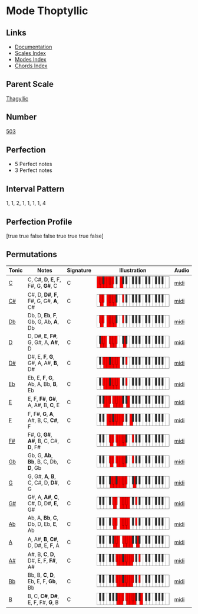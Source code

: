 # Mode Thoptyllic

## Links

- [Documentation](index.md)
- [Scales Index](Scales.md)
- [Modes Index](Modes.md)
- [Chords Index](Chords.md)

## Parent Scale

[Thagyllic](ScaleThagyllic.md)

## Number

[503](https://ianring.com/musictheory/scales/503)

## Perfection

- 5 Perfect notes
- 3 Perfect notes

## Interval Pattern

1, 1, 2, 1, 1, 1, 1, 4

## Perfection Profile

[true true false false true true true false]

## Permutations

| Tonic | Notes | Signature | Illustration | Audio |
|-------|-------|-----------|--------------|-------|
| [C](ModeCNaturalThoptyllic.md) | C, C#, **D**, **E**, F, F#, G, **G#**, C | C | ![CNaturalThoptyllic](ModeCNaturalThoptyllic.png) | [midi](https://github.com/edipermadi/music/blob/main/docs/ModeCNaturalThoptyllic.mid?raw=true) |
| [C#](ModeCSharpThoptyllic.md) | C#, D, **D#**, **F**, F#, G, G#, **A**, C# | C | ![CSharpThoptyllic](ModeCSharpThoptyllic.png) | [midi](https://github.com/edipermadi/music/blob/main/docs/ModeCSharpThoptyllic.mid?raw=true) |
| [Db](ModeDFlatThoptyllic.md) | Db, D, **Eb**, **F**, Gb, G, Ab, **A**, Db | C | ![DFlatThoptyllic](ModeDFlatThoptyllic.png) | [midi](https://github.com/edipermadi/music/blob/main/docs/ModeDFlatThoptyllic.mid?raw=true) |
| [D](ModeDNaturalThoptyllic.md) | D, D#, **E**, **F#**, G, G#, A, **A#**, D | C | ![DNaturalThoptyllic](ModeDNaturalThoptyllic.png) | [midi](https://github.com/edipermadi/music/blob/main/docs/ModeDNaturalThoptyllic.mid?raw=true) |
| [D#](ModeDSharpThoptyllic.md) | D#, E, **F**, **G**, G#, A, A#, **B**, D# | C | ![DSharpThoptyllic](ModeDSharpThoptyllic.png) | [midi](https://github.com/edipermadi/music/blob/main/docs/ModeDSharpThoptyllic.mid?raw=true) |
| [Eb](ModeEFlatThoptyllic.md) | Eb, E, **F**, **G**, Ab, A, Bb, **B**, Eb | C | ![EFlatThoptyllic](ModeEFlatThoptyllic.png) | [midi](https://github.com/edipermadi/music/blob/main/docs/ModeEFlatThoptyllic.mid?raw=true) |
| [E](ModeENaturalThoptyllic.md) | E, F, **F#**, **G#**, A, A#, B, **C**, E | C | ![ENaturalThoptyllic](ModeENaturalThoptyllic.png) | [midi](https://github.com/edipermadi/music/blob/main/docs/ModeENaturalThoptyllic.mid?raw=true) |
| [F](ModeFNaturalThoptyllic.md) | F, F#, **G**, **A**, A#, B, C, **C#**, F | C | ![FNaturalThoptyllic](ModeFNaturalThoptyllic.png) | [midi](https://github.com/edipermadi/music/blob/main/docs/ModeFNaturalThoptyllic.mid?raw=true) |
| [F#](ModeFSharpThoptyllic.md) | F#, G, **G#**, **A#**, B, C, C#, **D**, F# | C | ![FSharpThoptyllic](ModeFSharpThoptyllic.png) | [midi](https://github.com/edipermadi/music/blob/main/docs/ModeFSharpThoptyllic.mid?raw=true) |
| [Gb](ModeGFlatThoptyllic.md) | Gb, G, **Ab**, **Bb**, B, C, Db, **D**, Gb | C | ![GFlatThoptyllic](ModeGFlatThoptyllic.png) | [midi](https://github.com/edipermadi/music/blob/main/docs/ModeGFlatThoptyllic.mid?raw=true) |
| [G](ModeGNaturalThoptyllic.md) | G, G#, **A**, **B**, C, C#, D, **D#**, G | C | ![GNaturalThoptyllic](ModeGNaturalThoptyllic.png) | [midi](https://github.com/edipermadi/music/blob/main/docs/ModeGNaturalThoptyllic.mid?raw=true) |
| [G#](ModeGSharpThoptyllic.md) | G#, A, **A#**, **C**, C#, D, D#, **E**, G# | C | ![GSharpThoptyllic](ModeGSharpThoptyllic.png) | [midi](https://github.com/edipermadi/music/blob/main/docs/ModeGSharpThoptyllic.mid?raw=true) |
| [Ab](ModeAFlatThoptyllic.md) | Ab, A, **Bb**, **C**, Db, D, Eb, **E**, Ab | C | ![AFlatThoptyllic](ModeAFlatThoptyllic.png) | [midi](https://github.com/edipermadi/music/blob/main/docs/ModeAFlatThoptyllic.mid?raw=true) |
| [A](ModeANaturalThoptyllic.md) | A, A#, **B**, **C#**, D, D#, E, **F**, A | C | ![ANaturalThoptyllic](ModeANaturalThoptyllic.png) | [midi](https://github.com/edipermadi/music/blob/main/docs/ModeANaturalThoptyllic.mid?raw=true) |
| [A#](ModeASharpThoptyllic.md) | A#, B, **C**, **D**, D#, E, F, **F#**, A# | C | ![ASharpThoptyllic](ModeASharpThoptyllic.png) | [midi](https://github.com/edipermadi/music/blob/main/docs/ModeASharpThoptyllic.mid?raw=true) |
| [Bb](ModeBFlatThoptyllic.md) | Bb, B, **C**, **D**, Eb, E, F, **Gb**, Bb | C | ![BFlatThoptyllic](ModeBFlatThoptyllic.png) | [midi](https://github.com/edipermadi/music/blob/main/docs/ModeBFlatThoptyllic.mid?raw=true) |
| [B](ModeBNaturalThoptyllic.md) | B, C, **C#**, **D#**, E, F, F#, **G**, B | C | ![BNaturalThoptyllic](ModeBNaturalThoptyllic.png) | [midi](https://github.com/edipermadi/music/blob/main/docs/ModeBNaturalThoptyllic.mid?raw=true) |
